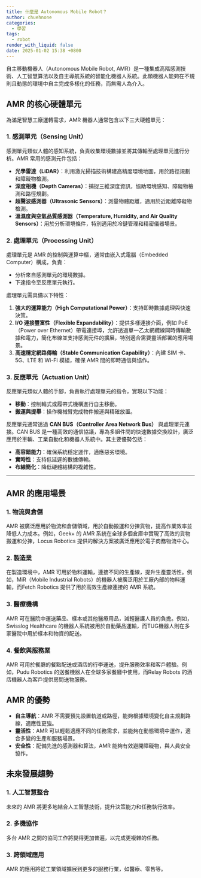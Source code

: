 ```yaml
---
title: 什麼是 Autonomous Mobile Robot？
author: chuehnone
categories:
  - 學習
tags:
  - robot
render_with_liquid: false
date: 2025-01-02 15:38 +0800
---
```


自主移動機器人（Autonomous Mobile Robot, AMR）是一種集成高階感測技術、人工智慧算法以及自主導航系統的智能化機器人系統。此類機器人能夠在不規則且動態的環境中自主完成多樣化的任務，而無需人為介入。

## AMR 的核心硬體單元

為滿足智慧工廠運轉需求，AMR 機器人通常包含以下三大硬體單元：

### 1. 感測單元（Sensing Unit）

感測單元類似人體的感知系統，負責收集環境數據並將其傳輸至處理單元進行分析。AMR 常用的感測元件包括：

- **光學雷達（LiDAR）**：利用激光掃描技術構建高精度環境地圖，用於路徑規劃和障礙物檢測。
- **深度相機（Depth Cameras）**：捕捉三維深度資訊，協助環境感知、障礙物檢測和路徑規劃。
- **超聲波感測器（Ultrasonic Sensors）**：測量物體距離，適用於近距離障礙物檢測。
- **溫濕度與空氣品質感測器（Temperature, Humidity, and Air Quality Sensors）**：用於分析環境條件，特別適用於冷鏈管理和精密儀器場景。

### 2. 處理單元（Processing Unit）

處理單元是 AMR 的控制與運算中樞，通常由嵌入式電腦（Embedded Computer）構成，負責：

- 分析來自感測單元的環境數據。
- 下達指令至反應單元執行。

處理單元需具備以下特性：

1. **強大的運算能力（High Computational Power）**：支持即時數據處理與快速決策。
2. **I/O 連接豐富性（Flexible Expandability）**：提供多樣連接介面，例如 PoE（Power over Ethernet）帶電連接埠，允許透過單一乙太網纜線同時傳輸數據和電力，簡化布線並支持感測元件的擴展，特別適合需要靈活部署的應用場景。
3. **高速穩定網路傳輸（Stable Communication Capability）**：內建 SIM 卡、5G、LTE 和 Wi-Fi 模組，確保 AMR 間的即時通信與協作。

### 3. 反應單元（Actuation Unit）

反應單元類似人體的手腳，負責執行處理單元的指令，實現以下功能：

- **移動**：控制輪式或履帶式機構進行自主移動。
- **搬運與提舉**：操作機械臂完成物件搬運與精確放置。

反應單元通常透過 **CAN BUS（Controller Area Network Bus）** 與處理單元連接。CAN BUS 是一種高效的通信協議，專為多組件間的快速數據交換設計，廣泛應用於車輛、工業自動化和機器人系統中。其主要優勢包括：

- **高容錯能力**：確保系統穩定運作，適應惡劣環境。
- **實時性**：支持低延遲的數據傳輸。
- **布線簡化**：降低硬體結構的複雜性。

---

## AMR 的應用場景

### 1. 物流與倉儲
AMR 被廣泛應用於物流和倉儲領域，用於自動搬運和分揀貨物，提高作業效率並降低人力成本。例如，Geek+ 的 AMR 系統在全球多個倉庫中實現了高效的貨物搬運和分揀，Locus Robotics 提供的解決方案被廣泛應用於電子商務物流中心。
### 2. 製造業
在製造環境中，AMR 可用於物料運輸，連接不同的生產線，提升生產靈活性。例如，MiR（Mobile Industrial Robots）的機器人被廣泛用於工廠內部的物料運輸，而Fetch Robotics 提供了用於高效生產線連接的 AMR 系統。

### 3. 醫療機構
AMR 可在醫院中運送藥品、樣本或其他醫療用品，減輕醫護人員的負擔。例如，Swisslog Healthcare 的機器人系統被用於自動藥品運輸，而TUG機器人則在多家醫院中用於樣本和物資的配送。

### 4. 餐飲與服務業
AMR 可用於餐廳的餐點配送或酒店的行李運送，提升服務效率和客戶體驗。例如，Pudu Robotics 的送餐機器人在全球多家餐廳中使用，而Relay Robots 的酒店機器人為客戶提供房間送物服務。

## AMR 的優勢

- **自主導航**：AMR 不需要預先設置軌道或路徑，能夠根據環境變化自主規劃路線，適應性更強。
- **靈活性**：AMR 可以輕鬆適應不同的任務需求，並能夠在動態環境中運作，適合多變的生產和服務場景。
- **安全性**：配備先進的感測器和算法，AMR 能夠有效避開障礙物，與人員安全協作。

## 未來發展趨勢

### 1. 人工智慧整合
未來的 AMR 將更多地結合人工智慧技術，提升決策能力和任務執行效率。

### 2. 多機協作
多台 AMR 之間的協同工作將變得更加普遍，以完成更複雜的任務。

### 3. 跨領域應用
AMR 的應用將從工業領域擴展到更多的服務行業，如醫療、零售等。






